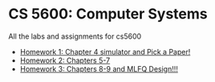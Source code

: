# CS 5600: Computer Systems

All the labs and assignments for cs5600

- [Homework 1: Chapter 4 simulator and Pick a Paper!](Homework%201/README.md)
- [Homework 2: Chapters 5-7](Homework%202/README.md)
- [Homework 3: Chapters 8-9 and MLFQ Design!!!](Homework%203/README.md)
